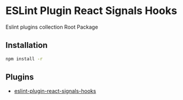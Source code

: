 # ESLint Plugin React Signals Hooks

Eslint plugins collection Root Package

## Installation

```bash
npm install -r
```

## Plugins

- [eslint-plugin-react-signals-hooks](./packages/eslint-plugin-react-signals-hooks/README.md)
